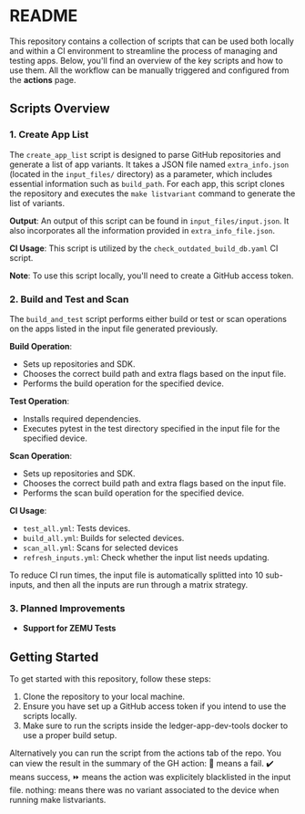 # README

This repository contains a collection of scripts that can be used both locally and within a CI environment to streamline the process of managing and testing apps. Below, you'll find an overview of the key scripts and how to use them.
All the workflow can be manually triggered and configured from the **actions** page.

## Scripts Overview

### 1. Create App List

The `create_app_list` script is designed to parse GitHub repositories and generate a list of app variants. It takes a JSON file named `extra_info.json` (located in the `input_files/` directory) as a parameter, which includes essential information such as `build_path`. For each app, this script clones the repository and executes the `make listvariant` command to generate the list of variants.

**Output**: An output of this script can be found in `input_files/input.json`. It also incorporates all the information provided in `extra_info_file.json`.

**CI Usage**: This script is utilized by the `check_outdated_build_db.yaml` CI script.

**Note**: To use this script locally, you'll need to create a GitHub access token.

### 2. Build and Test and Scan

The `build_and_test` script performs either build or test or scan operations on the apps listed in the input
file generated previously.

**Build Operation**:
- Sets up repositories and SDK.
- Chooses the correct build path and extra flags based on the input file.
- Performs the build operation for the specified device.

**Test Operation**:
- Installs required dependencies.
- Executes pytest in the test directory specified in the input file for the specified device.

**Scan Operation**:
- Sets up repositories and SDK.
- Chooses the correct build path and extra flags based on the input file.
- Performs the scan build operation for the specified device.

**CI Usage**:
- `test_all.yml`: Tests devices.
- `build_all.yml`: Builds for selected devices.
- `scan_all.yml`: Scans for selected devices
- `refresh_inputs.yml`: Check whether the input list needs updating.

To reduce CI run times, the input file is automatically splitted into 10 sub-inputs, and then all the inputs are run through a matrix strategy.
### 3. Planned Improvements

- **Support for ZEMU Tests**

## Getting Started

To get started with this repository, follow these steps:

1. Clone the repository to your local machine.
2. Ensure you have set up a GitHub access token if you intend to use the scripts locally.
3. Make sure to run the scripts inside the ledger-app-dev-tools docker to use a proper build setup.

Alternatively you can run the script from the actions tab of the repo. 
You can view the result in the summary of the GH action: 
:red_circle: means a fail.
:heavy_check_mark: means success,
:fast_forward: means the action was explicitely blacklisted in the input file.
nothing: means there was no variant associated to the device when running make listvariants.
